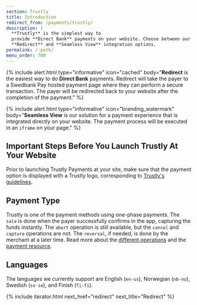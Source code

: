 ```yaml
---
section: Trustly
title: Introduction
redirect_from: /payments/trustly/
description: |
  **Trustly** is the simplest way to
  provide **Direct Bank** payments on your website. Choose between our
  **Redirect** and **Seamless View** integration options.
permalink: /:path/
menu_order: 700
---
```


{% include alert.html type="informative"
                      icon="cached"
                      body="**Redirect** is the easiest way to do **Direct
                      Bank** payments. Redirect will take the payer to a
                      Swedbank Pay hosted payment page where they can perform a
                      secure transaction. The payer will be redirected back
                      to your website after the completion of the payment." %}

{% include alert.html type="informative" icon="branding_watermark"
                      body="**Seamless View** is our solution for a payment
                      experience that is integrated directly on your website.
                      The payment process will be executed in an `iframe` on
                      your page." %}

## Important Steps Before You Launch Trustly At Your Website

Prior to launching Trustly Payments at your site, make sure that
the payment option is displayed with a Trustly logo, corresponding
to [Trustly's guidelines][trustly-guidelines].

## Payment Type

Trustly is one of the payment methods using one-phase payments. The `sale` is
done when the payer successfully confirms in the app, capturing the funds
instantly. The `abort` operation is still available, but the `cancel` and
`capture` operations are not. The `reversal`, if needed, is done by the merchant
at a later time. Read more about the [different operations][after-payment] and
the [payment resource][payment-resource].

## Languages

The languages we currently support are English (`en-us`), Norwegian (`nb-no`),
Swedish (`sv-se`), and Finish (`fi-fi`).

{% include iterator.html next_href="redirect" next_title="Redirect" %}

[after-payment]: /old-implementations/payment-instruments-v1/trustly/after-payment
[payment-resource]: /old-implementations/payment-instruments-v1/swish/features/technical-reference/payment-resource
[trustly-guidelines]: https://trustly.com/en/developer/documents
